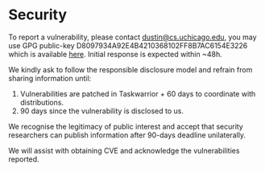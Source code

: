 # Security

To report a vulnerability, please contact [dustin@cs.uchicago.edu](mailto:dustin@cs.uchicago.edu), you may use GPG public-key D8097934A92E4B4210368102FF8B7AC6154E3226 which is available [here](https://keybase.io/djmitche/pgp_keys.asc?fingerprint=d8097934a92e4b4210368102ff8b7ac6154e3226).
Initial response is expected within ~48h.

We kindly ask to follow the responsible disclosure model and refrain from sharing information until:

1. Vulnerabilities are patched in Taskwarrior + 60 days to coordinate with distributions.
2. 90 days since the vulnerability is disclosed to us.

We recognise the legitimacy of public interest and accept that security researchers can publish information after 90-days deadline unilaterally.

We will assist with obtaining CVE and acknowledge the vulnerabilities reported.
